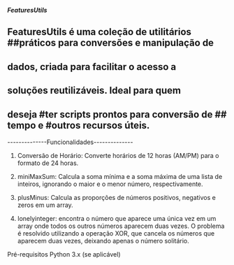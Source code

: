 ___FeaturesUtils___

## FeaturesUtils é uma coleção de utilitários ##práticos para conversões e manipulação de 
## dados, criada para facilitar o acesso a 
## soluções reutilizáveis. Ideal para quem 
## deseja #ter scripts prontos para conversão de ## tempo e #outros recursos úteis.

--------------Funcionalidades--------------

1. Conversão de Horário: Converte horários de 12 horas (AM/PM) para o formato de 24 horas.

2. miniMaxSum: Calcula a soma mínima e a soma máxima de uma lista de inteiros, ignorando o maior e o menor número, respectivamente.

3. plusMinus: Calcula as proporções de números positivos, negativos e zeros em um array.

4. lonelyinteger: encontra o número que aparece uma única vez em um array onde todos os outros números aparecem duas vezes. O problema é resolvido utilizando a operação XOR, que cancela os números que aparecem duas vezes, deixando apenas o número solitário.


Pré-requisitos
Python 3.x (se aplicável)
